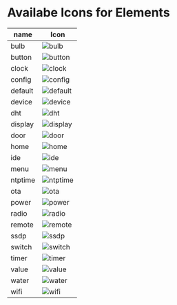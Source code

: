 # Availabe Icons for Elements

| name     | Icon |
| ---      | --- |
| bulb     | ![bulb](https://www.mathertel.de/HomeDing/i/bulb.svg)
| button   | ![button](https://www.mathertel.de/HomeDing/i/button.svg)
| clock    | ![clock](https://www.mathertel.de/HomeDing/i/clock.svg)
| config   | ![config](https://www.mathertel.de/HomeDing/i/config.svg)
| default  | ![default](https://www.mathertel.de/HomeDing/i/default.svg)
| device   | ![device](https://www.mathertel.de/HomeDing/i/device.svg)
| dht      | ![dht](https://www.mathertel.de/HomeDing/i/dht.svg)
| display  | ![display](https://www.mathertel.de/HomeDing/i/display.svg)
| door     | ![door](https://www.mathertel.de/HomeDing/i/door.svg)
| home     | ![home](https://www.mathertel.de/HomeDing/i/home.svg)
| ide      | ![ide](https://www.mathertel.de/HomeDing/i/ide.svg)
| menu     | ![menu](https://www.mathertel.de/HomeDing/i/menu.svg)
| ntptime  | ![ntptime](https://www.mathertel.de/HomeDing/i/ntptime.svg)
| ota      | ![ota](https://www.mathertel.de/HomeDing/i/ota.svg)
| power    | ![power](https://www.mathertel.de/HomeDing/i/power.svg)
| radio    | ![radio](https://www.mathertel.de/HomeDing/i/radio.svg)
| remote   | ![remote](https://www.mathertel.de/HomeDing/i/remote.svg)
| ssdp     | ![ssdp](https://www.mathertel.de/HomeDing/i/ssdp.svg)
| switch   | ![switch](https://www.mathertel.de/HomeDing/i/switch.svg)
| timer    | ![timer](https://www.mathertel.de/HomeDing/i/timer.svg)
| value    | ![value](https://www.mathertel.de/HomeDing/i/value.svg)
| water    | ![water](https://www.mathertel.de/HomeDing/i/water.svg)
| wifi     | ![wifi](https://www.mathertel.de/HomeDing/i/wifi.svg)

